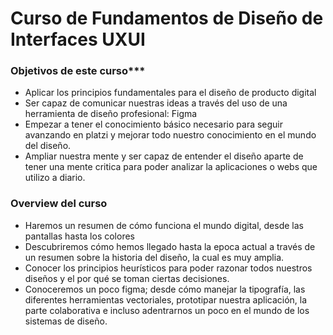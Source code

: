 # Curso de Fundamentos de Diseño de Interfaces UXUI

### Objetivos de este curso***

 * Aplicar los principios fundamentales para el diseño de producto digital
 * Ser capaz de comunicar nuestras ideas a través del uso de una herramienta de diseño profesional: Figma
 * Empezar a tener el conocimiento básico necesario para seguir avanzando en platzi y mejorar todo nuestro conocimiento en el mundo del diseño.
 * Ampliar nuestra mente y ser capaz de entender el diseño aparte de tener una mente critica para poder analizar la aplicaciones o webs que utilizo a diario.

### Overview del curso

* Haremos un resumen de cómo funciona el mundo digital, desde las pantallas hasta los colores
* Descubriremos cómo hemos llegado hasta la epoca actual a través de un resumen sobre la historia del diseño, la cual es muy amplia.
* Conocer los principios heurísticos para poder razonar todos nuestros diseños y el por qué se toman ciertas decisiones.
* Conoceremos un poco figma; desde cómo manejar la tipografía, las diferentes herramientas vectoriales, prototipar nuestra aplicación, la parte colaborativa e incluso adentrarnos un poco en el mundo de los sistemas de diseño.